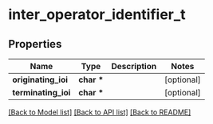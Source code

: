 # inter_operator_identifier_t

## Properties
Name | Type | Description | Notes
------------ | ------------- | ------------- | -------------
**originating_ioi** | **char \*** |  | [optional] 
**terminating_ioi** | **char \*** |  | [optional] 

[[Back to Model list]](../README.md#documentation-for-models) [[Back to API list]](../README.md#documentation-for-api-endpoints) [[Back to README]](../README.md)


